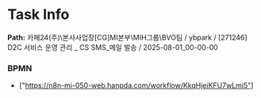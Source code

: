 # Task Info

**Path:** 카페24(주)\본사사업장\[CG]MI본부\MIH그룹\BVO팀 / ybpark / [271246] D2C 서비스 운영 관리 _ CS SMS_메일 발송 / 2025-08-01_00-00-00

### BPMN
- ["https://n8n-mi-050-web.hanpda.com/workflow/KkqHjeiKFU7wLmi5"]

